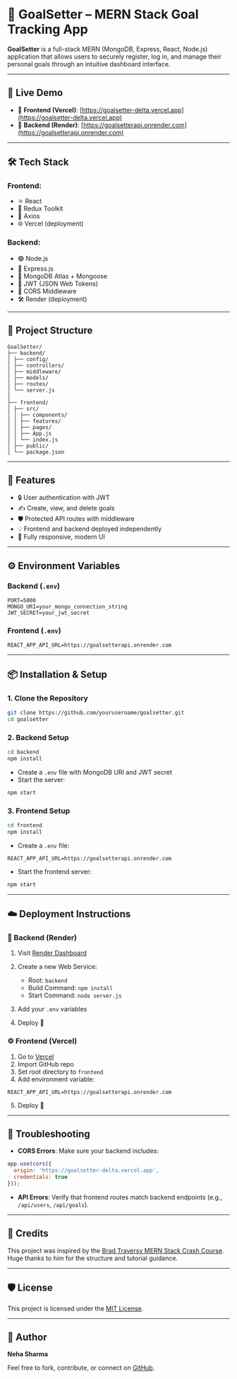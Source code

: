 # 🎯 GoalSetter – MERN Stack Goal Tracking App

**GoalSetter** is a full-stack MERN (MongoDB, Express, React, Node.js) application that allows users to securely register, log in, and manage their personal goals through an intuitive dashboard interface.

---

## 🚀 Live Demo

- 🔗 **Frontend (Vercel)**: [https://goalsetter-delta.vercel.app](https://goalsetter-delta.vercel.app)
- 🔗 **Backend (Render)**: [https://goalsetterapi.onrender.com](https://goalsetterapi.onrender.com)

---

## 🛠 Tech Stack

### Frontend:
- ⚛️ React
- 🧰 Redux Toolkit
- 📡 Axios
- 🌐 Vercel (deployment)

### Backend:
- 🟢 Node.js
- 🚂 Express.js
- 🍃 MongoDB Atlas + Mongoose
- 🔐 JWT (JSON Web Tokens)
- 🧱 CORS Middleware
- 🛠️ Render (deployment)

---

## 📁 Project Structure
```
GoalSetter/
├── backend/
│ ├── config/
│ ├── controllers/
│ ├── middleware/
│ ├── models/
│ ├── routes/
│ └── server.js
│
├── frontend/
│ ├── src/
│ │ ├── components/
│ │ ├── features/
│ │ ├── pages/
│ │ ├── App.js
│ │ └── index.js
│ ├── public/
│ └── package.json

```
---

## 🔑 Features

- 🔒 User authentication with JWT
- ✍️ Create, view, and delete goals
- 🛡️ Protected API routes with middleware
- 💡 Frontend and backend deployed independently
- 📱 Fully responsive, modern UI

---

## ⚙️ Environment Variables

### Backend (`.env`)
```env
PORT=5000
MONGO_URI=your_mongo_connection_string
JWT_SECRET=your_jwt_secret
```
### Frontend (`.env`)
```env
REACT_APP_API_URL=https://goalsetterapi.onrender.com
```
---

## 📦 Installation & Setup

### 1. Clone the Repository

```bash
git clone https://github.com/yourusername/goalsetter.git
cd goalsetter
```

### 2. Backend Setup

```bash
cd backend
npm install
```

* Create a `.env` file with MongoDB URI and JWT secret
* Start the server:

```bash
npm start
```

### 3. Frontend Setup

```bash
cd frontend
npm install
```

* Create a `.env` file:

```env
REACT_APP_API_URL=https://goalsetterapi.onrender.com
```

* Start the frontend server:

```bash
npm start
```

---

## ☁️ Deployment Instructions

### 🔧 Backend (Render)

1. Visit [Render Dashboard](https://dashboard.render.com/)
2. Create a new Web Service:

   * Root: `backend`
   * Build Command: `npm install`
   * Start Command: `node server.js`
3. Add your `.env` variables
4. Deploy 🚀

### ⚙️ Frontend (Vercel)

1. Go to [Vercel](https://vercel.com/)
2. Import GitHub repo
3. Set root directory to `frontend`
4. Add environment variable:

```env
REACT_APP_API_URL=https://goalsetterapi.onrender.com
```

5. Deploy 🚀

---

## 🧠 Troubleshooting

* **CORS Errors**: Make sure your backend includes:

```js
app.use(cors({
  origin: 'https://goalsetter-delta.vercel.app',
  credentials: true
}));
```

* **API Errors**: Verify that frontend routes match backend endpoints (e.g., `/api/users`, `/api/goals`).

---

## 🙌 Credits

This project was inspired by the [Brad Traversy MERN Stack Crash Course](https://www.youtube.com/c/TraversyMedia).
Huge thanks to him for the structure and tutorial guidance.

---

## 🛡 License

This project is licensed under the [MIT License](LICENSE).

---

## 👤 Author

**Neha Sharma**

Feel free to fork, contribute, or connect on [GitHub](https://github.com/neha-iitjdh).

